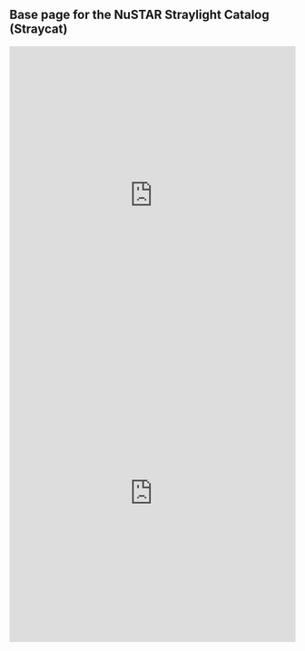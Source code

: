 ## Base page for the NuSTAR Straylight Catalog (Straycat)


<iframe id="igraph" scrolling="no" style="border:none;" seamless="seamless" src="https://bwgref.github.io/straycats/straycat_galactic.html" height="525" width="100%"></iframe>

<iframe id="igraph" scrolling="no" style="border:none;" seamless="seamless" src="https://bwgref.github.io/straycats/straycat_radec.html" height="525" width="100%"></iframe>



